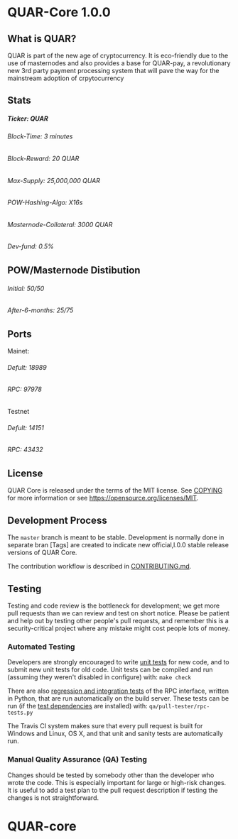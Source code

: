 
QUAR-Core 1.0.0
===============================



What is QUAR?
----------------

QUAR is part of the new age of cryptocurrency. It is eco-friendly due to the use of 
masternodes and also provides a base for QUAR-pay, a revolutionary new 3rd party payment
processing system that will pave the way for the mainstream adoption of crpytocurrency

Stats
------
##### Ticker: QUAR
###### Block-Time: 3 minutes
###### Block-Reward: 20 QUAR
###### Max-Supply: 25,000,000 QUAR
###### POW-Hashing-Algo: X16s
###### Masternode-Collateral: 3000 QUAR
###### Dev-fund: 0.5%

POW/Masternode Distibution
-------------------
###### Initial: 50/50
###### After-6-months: 25/75

Ports
-----
Mainet:
###### Defult: 18989
###### RPC: 97978
Testnet
###### Defult: 14151
###### RPC: 43432

License
-------

QUAR Core is released under the terms of the MIT license. See [COPYING](COPYING) for more
information or see https://opensource.org/licenses/MIT.

Development Process
-------------------

The `master` branch is meant to be stable. Development is normally done in separate bran
[Tags] are created to indicate new official,l.0.0 stable release versions of QUAR Core.

The contribution workflow is described in [CONTRIBUTING.md](CONTRIBUTING.md).

Testing
-------

Testing and code review is the bottleneck for development; we get more pull
requests than we can review and test on short notice. Please be patient and help out by testing
other people's pull requests, and remember this is a security-critical project where any mistake might cost people
lots of money.

### Automated Testing

Developers are strongly encouraged to write [unit tests](/doc/unit-tests.md) for new code, and to
submit new unit tests for old code. Unit tests can be compiled and run
(assuming they weren't disabled in configure) with: `make check`

There are also [regression and integration tests](/qa) of the RPC interface, written
in Python, that are run automatically on the build server.
These tests can be run (if the [test dependencies](/qa) are installed) with: `qa/pull-tester/rpc-tests.py`

The Travis CI system makes sure that every pull request is built for Windows
and Linux, OS X, and that unit and sanity tests are automatically run.

### Manual Quality Assurance (QA) Testing

Changes should be tested by somebody other than the developer who wrote the
code. This is especially important for large or high-risk changes. It is useful
to add a test plan to the pull request description if testing the changes is
not straightforward.

# QUAR-core
